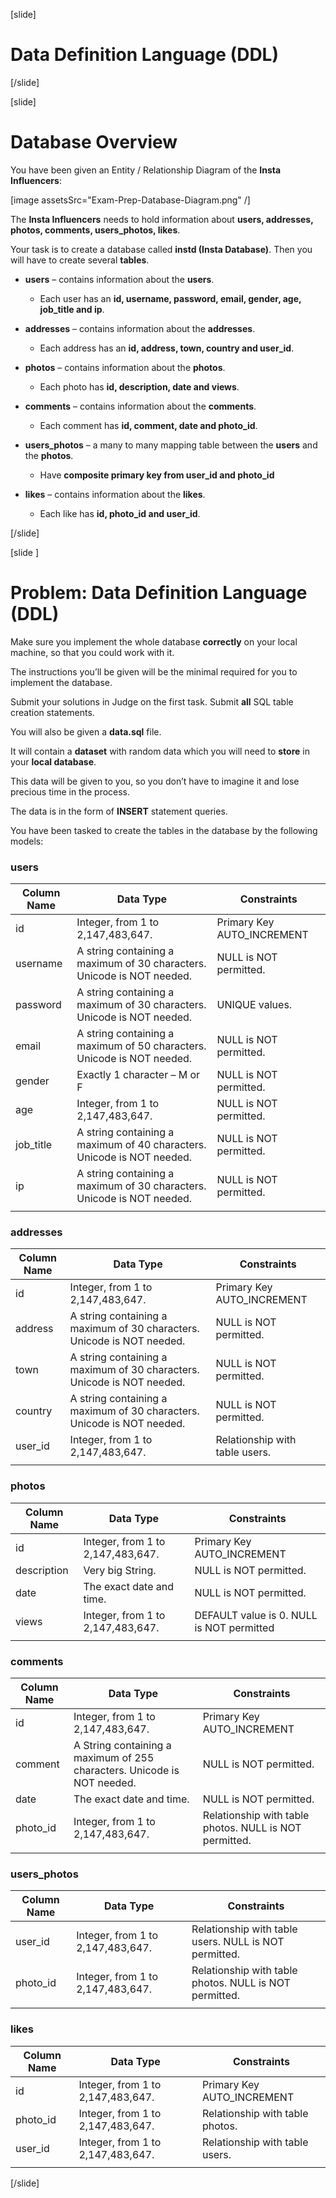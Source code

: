 [slide]

# Data Definition Language (DDL)

[/slide]


[slide]

# Database Overview

You have been given an Entity / Relationship Diagram of the **Insta Influencers**:

[image assetsSrc="Exam-Prep-Database-Diagram.png" /]

The **Insta Influencers** needs to hold information about **users, addresses, photos, comments, users_photos, likes**.

Your task is to create a database called **instd (Insta Database)**. Then you will have to create several **tables**.

-	**users** – contains information about the **users**.
    -	Each user has an **id, username, password, email, gender, age, job_title and ip**.

-	**addresses** – contains information about the **addresses**.
    -	Each address has an **id, address, town, country and user_id**.

-	**photos** – contains information about the **photos**.
    -	Each photo has **id, description, date and views**.

-	**comments** – contains information about the **comments**.
    -	Each comment has **id, comment, date and photo_id**.

-	**users_photos** – a many to many mapping table between the **users** and the **photos**.
    -	Have **composite primary key from user_id and photo_id** 

-	**likes** – contains information about the **likes**.
    -	Each like has **id, photo_id and user_id**.

[/slide]

[slide ]

# Problem: Data Definition Language (DDL)

Make sure you implement the whole database **correctly** on your local machine, so that you could work with it.

The instructions you’ll be given will be the minimal required for you to implement the database.

Submit your solutions in Judge on the first task. Submit **all** SQL table creation statements.

You will also be given a **data.sql** file.

It will contain a **dataset** with random data which you will need to **store** in your **local database**. 

This data will be given to you, so you don’t have to imagine it and lose precious time in the process. 

The data is in the form of **INSERT** statement queries.


You have been tasked to create the tables in the database by the following models:

### users
| **Column Name** | **Data Type** |**Constraints** |
| --- | --- | --- |
| id | Integer, from 1 to 2,147,483,647. | Primary Key AUTO_INCREMENT |
| username | A string containing a maximum of 30 characters. Unicode is NOT needed. | NULL is NOT permitted. |
| password | A string containing a maximum of 30 characters. Unicode is NOT needed. | UNIQUE values. |
| email | A string containing a maximum of 50 characters. Unicode is NOT needed. | NULL is NOT permitted. |
| gender | Exactly 1 character – M or F | NULL is NOT permitted. |
| age | Integer, from 1 to 2,147,483,647. | NULL is NOT permitted. |
| job_title | A string containing a maximum of 40 characters. Unicode is NOT needed. | NULL is NOT permitted. |
| ip | A string containing a maximum of 30 characters. Unicode is NOT needed. | NULL is NOT permitted. |
|  |  |  |

### addresses
| **Column Name** | **Data Type** |**Constraints** |
| --- | --- | --- |
| id | Integer, from 1 to 2,147,483,647. | Primary Key AUTO_INCREMENT |
| address | A string containing a maximum of 30 characters. Unicode is NOT needed. | NULL is NOT permitted. |
| town | A string containing a maximum of 30 characters. Unicode is NOT needed. | NULL is NOT permitted. |
| country | A string containing a maximum of 30 characters. Unicode is NOT needed. | NULL is NOT permitted. |
| user_id | Integer, from 1 to 2,147,483,647. | Relationship with table users. | Relationship with table users. NULL is NOT permitted. |
|  |  |  |


### photos
| **Column Name** | **Data Type** |**Constraints** |
| --- | --- | --- |
| id | Integer, from 1 to 2,147,483,647. | Primary Key AUTO_INCREMENT |
| description | Very big String. | NULL is NOT permitted. |
| date | The exact date and time. | NULL is NOT permitted. |
| views | Integer, from 1 to 2,147,483,647. | DEFAULT value is 0. NULL is NOT permitted |
|  |  |  |


### comments
| **Column Name** | **Data Type** |**Constraints** |
| --- | --- | --- |
| id | Integer, from 1 to 2,147,483,647. | Primary Key AUTO_INCREMENT |
| comment | A String containing a maximum of 255 characters. Unicode is NOT needed. |  NULL is NOT permitted. |
| date | The exact date and time. |  NULL is NOT permitted. |
| photo_id | Integer, from 1 to 2,147,483,647. | Relationship with table photos. NULL is NOT permitted. |
|  |  |  |


### users_photos 
| **Column Name** | **Data Type** |**Constraints** |
| --- | --- | --- |
| user_id | Integer, from 1 to 2,147,483,647. | Relationship with table users. NULL is NOT permitted. |
| photo_id | Integer, from 1 to 2,147,483,647. | Relationship with table photos. NULL is NOT permitted. |
|  |  |  |


### likes
| **Column Name** | **Data Type** |**Constraints** |
| --- | --- | --- |
| id | Integer, from 1 to 2,147,483,647. |  Primary Key AUTO_INCREMENT |
| photo_id | Integer, from 1 to 2,147,483,647. | Relationship with table photos. |
| user_id | Integer, from 1 to 2,147,483,647. | Relationship with table users. |
|  |  |  |

[/slide]
